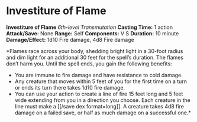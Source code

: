 # Investiture of Flame

**Investiture of Flame**
_6th-level Transmutation_
**Casting Time:** 1 action
**Attack/Save:** None
**Range:** Self
**Components:** V S
**Duration:** 10 minute
**Damage/Effect:** 1d10 Fire damage, 4d8 Fire damage

*Flames race across your body, shedding bright light in a 30-foot radius and dim light for an additional 30 feet for the spell’s duration. The flames don’t harm you. Until the spell ends, you gain the following benefits:
* You are immune to fire damage and have resistance to cold damage.
* Any creature that moves within 5 feet of you for the first time on a turn or ends its turn there takes 1d10 fire damage.
* You can use your action to create a line of fire 15 feet long and 5 feet wide extending from you in a direction you choose. Each creature in the line must make a [[/save dex format=long]]. A creature takes 4d8 fire damage on a failed save, or half as much damage on a successful one.*